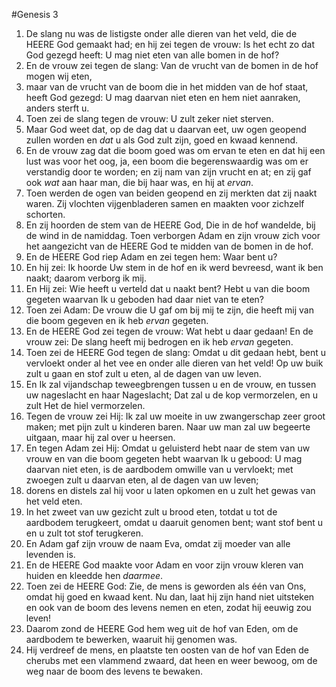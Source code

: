 #Genesis 3
1. De slang nu was de listigste onder alle dieren van het veld, die de HEERE God gemaakt had; en hij zei tegen de vrouw: Is het echt zo dat God gezegd heeft: U mag niet eten van alle bomen in de hof?
2. En de vrouw zei tegen de slang: Van de vrucht van de bomen in de hof mogen wij eten,
3. maar van de vrucht van de boom die in het midden van de hof staat, heeft God gezegd: U mag daarvan niet eten en hem niet aanraken, anders sterft u.
4. Toen zei de slang tegen de vrouw: U zult zeker niet sterven.
5. Maar God weet dat, op de dag dat u daarvan eet, uw ogen geopend zullen worden en *dat* u als God zult zijn, goed en kwaad kennend.
6. En de vrouw zag dat die boom goed was om ervan te eten en dat hij een lust was voor het oog, ja, een boom die begerenswaardig was om er verstandig door te worden; en zij nam van zijn vrucht en at; en zij gaf ook *wat* aan haar man, die bij haar was, en hij at *ervan*.
7. Toen werden de ogen van beiden geopend en zij merkten dat zij naakt waren. Zij vlochten vijgenbladeren samen en maakten voor zichzelf schorten.
8. En zij hoorden de stem van de HEERE God, Die in de hof wandelde, bij de wind in de namiddag. Toen verborgen Adam en zijn vrouw zich voor het aangezicht van de HEERE God te midden van de bomen in de hof.
9. En de HEERE God riep Adam en zei tegen hem: Waar bent u?
10. En hij zei: Ik hoorde Uw stem in de hof en ik werd bevreesd, want ik ben naakt; daarom verborg ik mij.
11. En Hij zei: Wie heeft u verteld dat u naakt bent? Hebt u van die boom gegeten waarvan Ik u geboden had daar niet van te eten?
12. Toen zei Adam: De vrouw die U gaf om bij mij te zijn, die heeft mij van die boom gegeven en ik heb *ervan* gegeten.
13. En de HEERE God zei tegen de vrouw: Wat hebt u daar gedaan! En de vrouw zei: De slang heeft mij bedrogen en ik heb *ervan* gegeten.
14. Toen zei de HEERE God tegen de slang: Omdat u dit gedaan hebt, bent u vervloekt onder al het vee en onder alle dieren van het veld! Op uw buik zult u gaan en stof zult u eten, al de dagen van uw leven. 
15. En Ik zal vijandschap teweegbrengen tussen u en de vrouw, en tussen uw nageslacht en haar Nageslacht; Dat zal u de kop vermorzelen, en u zult Het de hiel vermorzelen.
16. Tegen de vrouw zei Hij: Ik zal uw moeite in uw zwangerschap zeer groot maken; met pijn zult u kinderen baren. Naar uw man zal uw begeerte uitgaan, maar hij zal over u heersen.
17. En tegen Adam zei Hij: Omdat u geluisterd hebt naar de stem van uw vrouw en van die boom gegeten hebt waarvan Ik u gebood: U mag daarvan niet eten, is de aardbodem omwille van u vervloekt; met zwoegen zult u daarvan eten, al de dagen van uw leven; 
18. dorens en distels zal hij voor u laten opkomen en u zult het gewas van het veld eten. 
19. In het zweet van uw gezicht zult u brood eten, totdat u tot de aardbodem terugkeert, omdat u daaruit genomen bent; want stof bent u en u zult tot stof terugkeren.
20. En Adam gaf zijn vrouw de naam Eva, omdat zij moeder van alle levenden is.
21. En de HEERE God maakte voor Adam en voor zijn vrouw kleren van huiden en kleedde hen *daarmee*.
22. Toen zei de HEERE God: Zie, de mens is geworden als één van Ons, omdat hij goed en kwaad kent. Nu dan, laat hij zijn hand niet uitsteken en ook van de boom des levens nemen en eten, zodat hij eeuwig zou leven!
23. Daarom zond de HEERE God hem weg uit de hof van Eden, om de aardbodem te bewerken, waaruit hij genomen was.
24. Hij verdreef de mens, en plaatste ten oosten van de hof van Eden de cherubs met een vlammend zwaard, dat heen en weer bewoog, om de weg naar de boom des levens te bewaken.
